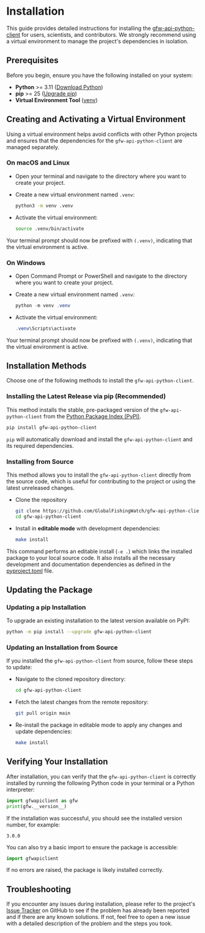 # Installation

This guide provides detailed instructions for installing the [gfw-api-python-client](https://github.com/GlobalFishingWatch/gfw-api-python-client) for users, scientists, and contributors. We strongly recommend using a virtual environment to manage the project's dependencies in isolation.

## Prerequisites

Before you begin, ensure you have the following installed on your system:

- **Python** >= 3.11 ([Download Python](https://www.python.org/downloads/))
- **pip** >= 25 ([Upgrade pip](https://pip.pypa.io/en/stable/installation/))
- **Virtual Environment Tool** ([venv](https://docs.python.org/3/library/venv.html))

## Creating and Activating a Virtual Environment

Using a virtual environment helps avoid conflicts with other Python projects and ensures that the dependencies for the `gfw-api-python-client` are managed separately.

### On macOS and Linux

- Open your terminal and navigate to the directory where you want to create your project.

- Create a new virtual environment named `.venv`:

    ```bash
    python3 -m venv .venv
    ```

- Activate the virtual environment:

    ```bash
    source .venv/bin/activate
    ```

Your terminal prompt should now be prefixed with `(.venv)`, indicating that the virtual environment is active.

### On Windows

- Open Command Prompt or PowerShell and navigate to the directory where you want to create your project.

- Create a new virtual environment named `.venv`:

    ```powershell
    python -m venv .venv
    ```

- Activate the virtual environment:

    ```powershell
    .venv\Scripts\activate
    ```

Your terminal prompt should now be prefixed with `(.venv)`, indicating that the virtual environment is active.

## Installation Methods

Choose one of the following methods to install the `gfw-api-python-client`.

### Installing the Latest Release via pip (Recommended)

This method installs the stable, pre-packaged version of the `gfw-api-python-client` from the [Python Package Index (PyPI)](https://pypi.org/project/gfw-api-python-client/).

```bash
pip install gfw-api-python-client
```

`pip` will automatically download and install the `gfw-api-python-client` and its required dependencies.

### Installing from Source

This method allows you to install the `gfw-api-python-client` directly from the source code, which is useful for contributing to the project or using the latest unreleased changes.

- Clone the repository

    ```bash
    git clone https://github.com/GlobalFishingWatch/gfw-api-python-client.git
    cd gfw-api-python-client
    ```

- Install in **editable mode** with development dependencies:

    ```bash
    make install
    ```

This command performs an editable install (`-e .`) which links the installed package to your local source code. It also installs all the necessary development and documentation dependencies as defined in the [pyproject.toml](https://github.com/GlobalFishingWatch/gfw-api-python-client/blob/develop/pyproject.toml) file.

## Updating the Package

### Updating a pip Installation

To upgrade an existing installation to the latest version available on PyPI:

```bash
python -m pip install --upgrade gfw-api-python-client
```

### Updating an Installation from Source

If you installed the `gfw-api-python-client` from source, follow these steps to update:

- Navigate to the cloned repository directory:

    ```bash
    cd gfw-api-python-client
    ```

- Fetch the latest changes from the remote repository:

    ```bash
    git pull origin main
    ```

- Re-install the package in editable mode to apply any changes and update dependencies:

    ```bash
    make install
    ```

## Verifying Your Installation

After installation, you can verify that the `gfw-api-python-client` is correctly installed by running the following Python code in your terminal or a Python interpreter:

```python
import gfwapiclient as gfw
print(gfw.__version__)
```

If the installation was successful, you should see the installed version number, for example:

```
3.0.0
```

You can also try a basic import to ensure the package is accessible:

```python
import gfwapiclient
```

If no errors are raised, the package is likely installed correctly.

## Troubleshooting

If you encounter any issues during installation, please refer to the project's [Issue Tracker](https://github.com/GlobalFishingWatch/gfw-api-python-client/issues) on GitHub to see if the problem has already been reported and if there are any known solutions. If not, feel free to open a new issue with a detailed description of the problem and the steps you took.
